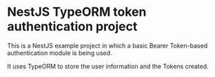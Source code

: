 # NestJS TypeORM token authentication project

This is a NestJS example project in which a basic Bearer Token-based authentication module is being used.

It uses TypeORM to store the user information and the Tokens created.
